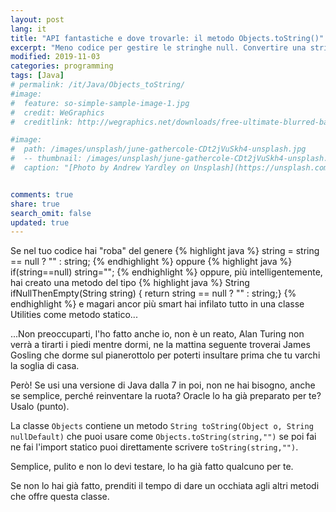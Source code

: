 ```yaml
---
layout: post
lang: it
title: "API fantastiche e dove trovarle: il metodo Objects.toString()"
excerpt: "Meno codice per gestire le stringhe null. Convertire una stringa se null in stringa vuota."
modified: 2019-11-03
categories: programming
tags: [Java]
# permalink: /it/Java/Objects_toString/
#image:
#  feature: so-simple-sample-image-1.jpg
#  credit: WeGraphics
#  creditlink: http://wegraphics.net/downloads/free-ultimate-blurred-background-pack/

#image:
#  path: /images/unsplash/june-gathercole-CDt2jVuSkh4-unsplash.jpg
#  -- thumbnail: /images/unsplash/june-gathercole-CDt2jVuSkh4-unsplash.jpg
#  caption: "[Photo by Andrew Yardley on Unsplash](https://unsplash.com/photos/CDt2jVuSkh4?utm_source=unsplash&utm_medium=referral&#utm_content=creditCopyText)"


comments: true
share: true
search_omit: false
updated: true
---
```

Se nel tuo codice hai "roba" del genere 
{% highlight java %}
string = string == null ? "" : string;
{% endhighlight %}
oppure
{% highlight java %}
if(string==null) string="";
{% endhighlight %}
oppure, più intelligentemente, hai creato una metodo del tipo
{% highlight java %}
String ifNullThenEmpty(String string) { return string == null ? "" : string;}
{% endhighlight %}
e magari ancor più smart hai infilato tutto in una classe Utilities come metodo statico...

...Non preoccuparti, l'ho fatto anche io, non è un reato, Alan Turing non verrà a tirarti i piedi mentre dormi, ne la mattina seguente troverai James Gosling che dorme sul pianerottolo per poterti insultare prima che tu varchi la soglia di casa.

Però! Se usi una versione di Java dalla 7 in poi, non ne hai bisogno, anche se semplice, perché reinventare la ruota? Oracle lo ha già preparato per te? Usalo (punto). 

La classe `Objects` contiene un metodo `String toString(Object o, String nullDefault)`
che puoi usare come `Objects.toString(string,"")` se poi fai ne fai l'import statico puoi direttamente scrivere `toString(string,"")`.

Semplice, pulito e non lo devi testare, lo ha già fatto qualcuno per te.

Se non lo hai già fatto, prenditi il tempo di dare un occhiata agli altri metodi che offre questa classe.
